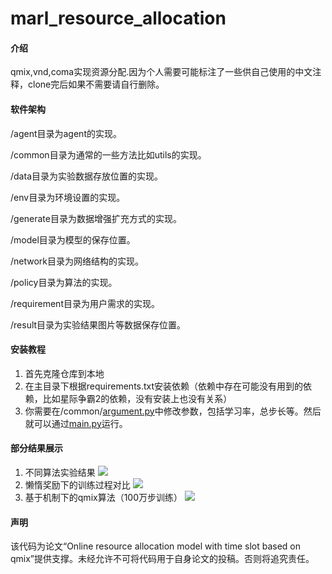 # marl_resource_allocation

#### 介绍
qmix,vnd,coma实现资源分配.因为个人需要可能标注了一些供自己使用的中文注释，clone完后如果不需要请自行删除。

#### 软件架构

/agent目录为agent的实现。

/common目录为通常的一些方法比如utils的实现。

/data目录为实验数据存放位置的实现。

/env目录为环境设置的实现。

/generate目录为数据增强扩充方式的实现。

/model目录为模型的保存位置。

/network目录为网络结构的实现。

/policy目录为算法的实现。

/requirement目录为用户需求的实现。

/result目录为实验结果图片等数据保存位置。


#### 安装教程

1.  首先克隆仓库到本地
2.  在主目录下根据requirements.txt安装依赖（依赖中存在可能没有用到的依赖，比如星际争霸2的依赖，没有安装上也没有关系）
3.  你需要在/common/[argument.py](common%2Fargument.py)中修改参数，包括学习率，总步长等。然后就可以通过[main.py](main.py)运行。 


#### 部分结果展示

1.  不同算法实验结果
![](D:\pycharm\pythonProject\marl_resource_allocation\result1.png)
2.  懒惰奖励下的训练过程对比
![](D:\pycharm\pythonProject\marl_resource_allocation\result2.png)
3.  基于机制下的qmix算法（100万步训练）
![](D:\pycharm\pythonProject\marl_resource_allocation\result3.png)

#### 声明

该代码为论文“Online resource allocation model with time slot based on qmix”提供支撑。未经允许不可将代码用于自身论文的投稿。否则将追究责任。



